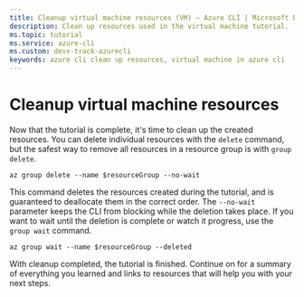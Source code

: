 ```yaml
---
title: Cleanup virtual machine resources (VM) – Azure CLI | Microsoft Docs
description: Clean up resources used in the virtual machine tutorial.
ms.topic: tutorial
ms.service: azure-cli
ms.custom: devx-track-azurecli
keywords: azure cli clean up resources, virtual machine in azure cli
---
```


# Cleanup virtual machine resources

Now that the tutorial is complete, it's time to clean up the created resources. You can delete
individual resources with the `delete` command, but the safest way to remove all resources in a
resource group is with `group delete`.

```azurecli-interactive
az group delete --name $resourceGroup --no-wait
```

This command deletes the resources created during the tutorial, and is guaranteed to deallocate them
in the correct order. The `--no-wait` parameter keeps the CLI from blocking while the deletion takes
place. If you want to wait until the deletion is complete or watch it progress, use the `group wait`
command.

```azurecli-interactive
az group wait --name $resourceGroup --deleted
```

With cleanup completed, the tutorial is finished. Continue on for a summary of everything you
learned and links to resources that will help you with your next steps.
